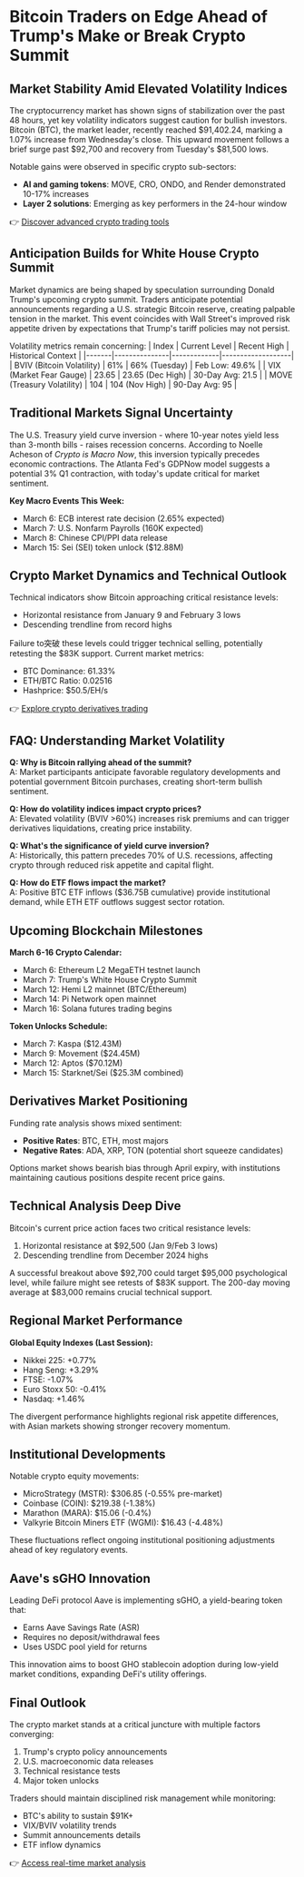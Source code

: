 # Bitcoin Traders on Edge Ahead of Trump's Make or Break Crypto Summit

## Market Stability Amid Elevated Volatility Indices

The cryptocurrency market has shown signs of stabilization over the past 48 hours, yet key volatility indicators suggest caution for bullish investors. Bitcoin (BTC), the market leader, recently reached $91,402.24, marking a 1.07% increase from Wednesday's close. This upward movement follows a brief surge past $92,700 and recovery from Tuesday's $81,500 lows. 

Notable gains were observed in specific crypto sub-sectors:
- **AI and gaming tokens**: MOVE, CRO, ONDO, and Render demonstrated 10-17% increases
- **Layer 2 solutions**: Emerging as key performers in the 24-hour window

👉 [Discover advanced crypto trading tools](https://bit.ly/okx-bonus)

## Anticipation Builds for White House Crypto Summit

Market dynamics are being shaped by speculation surrounding Donald Trump's upcoming crypto summit. Traders anticipate potential announcements regarding a U.S. strategic Bitcoin reserve, creating palpable tension in the market. This event coincides with Wall Street's improved risk appetite driven by expectations that Trump's tariff policies may not persist.

Volatility metrics remain concerning:
| Index | Current Level | Recent High | Historical Context |
|-------|---------------|-------------|-------------------|
| BVIV (Bitcoin Volatility) | 61% | 66% (Tuesday) | Feb Low: 49.6% |
| VIX (Market Fear Gauge) | 23.65 | 23.65 (Dec High) | 30-Day Avg: 21.5 |
| MOVE (Treasury Volatility) | 104 | 104 (Nov High) | 90-Day Avg: 95 |

## Traditional Markets Signal Uncertainty

The U.S. Treasury yield curve inversion - where 10-year notes yield less than 3-month bills - raises recession concerns. According to Noelle Acheson of *Crypto is Macro Now*, this inversion typically precedes economic contractions. The Atlanta Fed's GDPNow model suggests a potential 3% Q1 contraction, with today's update critical for market sentiment.

**Key Macro Events This Week:**
- March 6: ECB interest rate decision (2.65% expected)
- March 7: U.S. Nonfarm Payrolls (160K expected)
- March 8: Chinese CPI/PPI data release
- March 15: Sei (SEI) token unlock ($12.88M)

## Crypto Market Dynamics and Technical Outlook

Technical indicators show Bitcoin approaching critical resistance levels:
- Horizontal resistance from January 9 and February 3 lows
- Descending trendline from record highs

Failure to突破 these levels could trigger technical selling, potentially retesting the $83K support. Current market metrics:
- BTC Dominance: 61.33%
- ETH/BTC Ratio: 0.02516
- Hashprice: $50.5/EH/s

👉 [Explore crypto derivatives trading](https://bit.ly/okx-bonus)

## FAQ: Understanding Market Volatility

**Q: Why is Bitcoin rallying ahead of the summit?**  
A: Market participants anticipate favorable regulatory developments and potential government Bitcoin purchases, creating short-term bullish sentiment.

**Q: How do volatility indices impact crypto prices?**  
A: Elevated volatility (BVIV >60%) increases risk premiums and can trigger derivatives liquidations, creating price instability.

**Q: What's the significance of yield curve inversion?**  
A: Historically, this pattern precedes 70% of U.S. recessions, affecting crypto through reduced risk appetite and capital flight.

**Q: How do ETF flows impact the market?**  
A: Positive BTC ETF inflows ($36.75B cumulative) provide institutional demand, while ETH ETF outflows suggest sector rotation.

## Upcoming Blockchain Milestones

**March 6-16 Crypto Calendar:**
- March 6: Ethereum L2 MegaETH testnet launch
- March 7: Trump's White House Crypto Summit
- March 12: Hemi L2 mainnet (BTC/Ethereum)
- March 14: Pi Network open mainnet
- March 16: Solana futures trading begins

**Token Unlocks Schedule:**
- March 7: Kaspa ($12.43M)
- March 9: Movement ($24.45M)
- March 12: Aptos ($70.12M)
- March 15: Starknet/Sei ($25.3M combined)

## Derivatives Market Positioning

Funding rate analysis shows mixed sentiment:
- **Positive Rates**: BTC, ETH, most majors
- **Negative Rates**: ADA, XRP, TON (potential short squeeze candidates)

Options market shows bearish bias through April expiry, with institutions maintaining cautious positions despite recent price gains.

## Technical Analysis Deep Dive

Bitcoin's current price action faces two critical resistance levels:
1. Horizontal resistance at $92,500 (Jan 9/Feb 3 lows)
2. Descending trendline from December 2024 highs

A successful breakout above $92,700 could target $95,000 psychological level, while failure might see retests of $83K support. The 200-day moving average at $83,000 remains crucial technical support.

## Regional Market Performance

**Global Equity Indexes (Last Session):**
- Nikkei 225: +0.77%
- Hang Seng: +3.29%
- FTSE: -1.07%
- Euro Stoxx 50: -0.41%
- Nasdaq: +1.46%

The divergent performance highlights regional risk appetite differences, with Asian markets showing stronger recovery momentum.

## Institutional Developments

Notable crypto equity movements:
- MicroStrategy (MSTR): $306.85 (-0.55% pre-market)
- Coinbase (COIN): $219.38 (-1.38%)
- Marathon (MARA): $15.06 (-0.4%)
- Valkyrie Bitcoin Miners ETF (WGMI): $16.43 (-4.48%)

These fluctuations reflect ongoing institutional positioning adjustments ahead of key regulatory events.

## Aave's sGHO Innovation

Leading DeFi protocol Aave is implementing sGHO, a yield-bearing token that:
- Earns Aave Savings Rate (ASR)
- Requires no deposit/withdrawal fees
- Uses USDC pool yield for returns

This innovation aims to boost GHO stablecoin adoption during low-yield market conditions, expanding DeFi's utility offerings.

## Final Outlook

The crypto market stands at a critical juncture with multiple factors converging:
1. Trump's crypto policy announcements
2. U.S. macroeconomic data releases
3. Technical resistance tests
4. Major token unlocks

Traders should maintain disciplined risk management while monitoring:
- BTC's ability to sustain $91K+
- VIX/BVIV volatility trends
- Summit announcements details
- ETF inflow dynamics

👉 [Access real-time market analysis](https://bit.ly/okx-bonus)